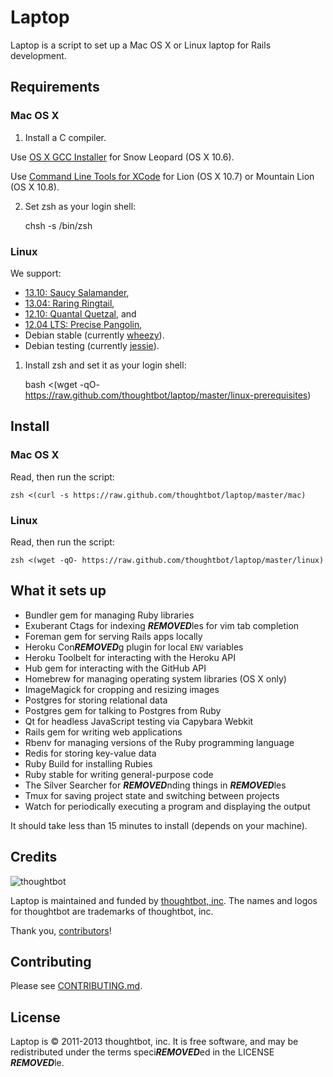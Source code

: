 Laptop
======

Laptop is a script to set up a Mac OS X or Linux laptop for Rails development.

Requirements
------------

### Mac OS X

1) Install a C compiler.

Use [OS X GCC Installer](https://github.com/kennethreitz/osx-gcc-installer/) for
Snow Leopard (OS X 10.6).

Use [Command Line Tools for XCode](https://developer.apple.com/downloads/index.action)
for Lion (OS X 10.7) or Mountain Lion (OS X 10.8).

2) Set zsh as your login shell:

    chsh -s /bin/zsh

### Linux

We support:

* [13.10: Saucy Salamander](https://wiki.ubuntu.com/SaucySalamander/ReleaseNotes),
* [13.04: Raring Ringtail](https://wiki.ubuntu.com/RaringRingtail/ReleaseNotes),
* [12.10: Quantal Quetzal](https://wiki.ubuntu.com/QuantalQuetzal/ReleaseNotes), and
* [12.04 LTS: Precise Pangolin](https://wiki.ubuntu.com/PrecisePangolin/ReleaseNotes),
* Debian stable (currently [wheezy](http://www.debian.org/releases/stable/)).
* Debian testing (currently [jessie](http://www.debian.org/releases/testing/)).

1) Install zsh and set it as your login shell:

    bash <(wget -qO- https://raw.github.com/thoughtbot/laptop/master/linux-prerequisites)

Install
-------

### Mac OS X

Read, then run the script:

    zsh <(curl -s https://raw.github.com/thoughtbot/laptop/master/mac)

### Linux

Read, then run the script:

    zsh <(wget -qO- https://raw.github.com/thoughtbot/laptop/master/linux)

What it sets up
---------------

* Bundler gem for managing Ruby libraries
* Exuberant Ctags for indexing ***REMOVED***les for vim tab completion
* Foreman gem for serving Rails apps locally
* Heroku Con***REMOVED***g plugin for local `ENV` variables
* Heroku Toolbelt for interacting with the Heroku API
* Hub gem for interacting with the GitHub API
* Homebrew for managing operating system libraries (OS X only)
* ImageMagick for cropping and resizing images
* Postgres for storing relational data
* Postgres gem for talking to Postgres from Ruby
* Qt for headless JavaScript testing via Capybara Webkit
* Rails gem for writing web applications
* Rbenv for managing versions of the Ruby programming language
* Redis for storing key-value data
* Ruby Build for installing Rubies
* Ruby stable for writing general-purpose code
* The Silver Searcher for ***REMOVED***nding things in ***REMOVED***les
* Tmux for saving project state and switching between projects
* Watch for periodically executing a program and displaying the output

It should take less than 15 minutes to install (depends on your machine).

Credits
-------

![thoughtbot](http://thoughtbot.com/assets/tm/logo.png)

Laptop is maintained and funded by [thoughtbot, inc](http://thoughtbot.com/community).
The names and logos for thoughtbot are trademarks of thoughtbot, inc.

Thank you, [contributors](https://github.com/thoughtbot/laptop/graphs/contributors)!

Contributing
------------

Please see [CONTRIBUTING.md](https://github.com/thoughtbot/laptop/blob/master/CONTRIBUTING.md).

License
-------

Laptop is © 2011-2013 thoughtbot, inc. It is free software, and may be
redistributed under the terms speci***REMOVED***ed in the LICENSE ***REMOVED***le.
